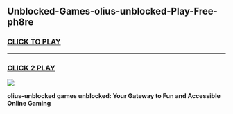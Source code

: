 
## Unblocked-Games-olius-unblocked-Play-Free-ph8re
<h3>
<a href="https://premium76.site?title=olius-unblocked&ref=23A">CLICK TO PLAY</a></h3>
<hr>

<h3>
<a href="https://premium76.site?title=olius-unblocked&ref=23A">CLICK 2 PLAY</a>
  
</h3>

<a href="https://premium76.site?title=olius-unblocked&ref=23A"><img src="https://clearcache.store/games.png"></a>


**olius-unblocked games unblocked: Your Gateway to Fun and Accessible Online Gaming**
